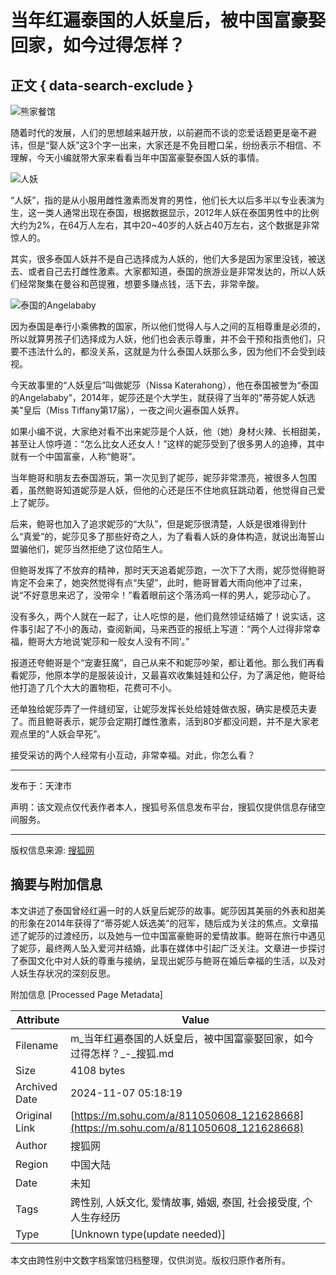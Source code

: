 # 当年红遍泰国的人妖皇后，被中国富豪娶回家，如今过得怎样？

## 正文 { data-search-exclude }


![熊家餐馆](http://03e1181bba1cf.cdn.sohucs.com/files/1695809599254.png)

随着时代的发展，人们的思想越来越开放，以前避而不谈的恋爱话题更是毫不避讳，但是“娶人妖”这3个字一出来，大家还是不免目瞪口呆，纷纷表示不相信、不理解，今天小编就带大家来看看当年中国富豪娶泰国人妖的事情。

![人妖](https://q0.itc.cn/q_70/images01/20240923/2bd3810b5329473385813b8bcb6d1110.jpeg)

“人妖”，指的是从小服用雌性激素而发育的男性，他们长大以后多半以专业表演为生，这一类人通常出现在泰国，根据数据显示，2012年人妖在泰国男性中的比例大约为2%，在64万人左右，其中20~40岁的人妖占40万左右，这个数据是非常惊人的。

其实，很多泰国人妖并不是自己选择成为人妖的，他们大多是因为家里没钱，被送去、或者自己去打雌性激素。大家都知道，泰国的旅游业是非常发达的，所以人妖们经常聚集在曼谷和芭提雅，想要多赚点钱，活下去，非常辛酸。

![泰国的Angelababy](https://q1.itc.cn/q_70/images01/20240923/c5c3d18d8f9c4d19b52417faa9e86952.jpeg)

因为泰国是奉行小乘佛教的国家，所以他们觉得人与人之间的互相尊重是必须的，所以就算男孩子们选择成为人妖，他们也会表示尊重，并不会干预和指责他们，只要不违法什么的，都没关系，这就是为什么泰国人妖那么多，因为他们不会受到歧视。

今天故事里的“人妖皇后”叫做妮莎（Nissa Katerahong），他在泰国被誉为“泰国的Angelababy”，2014年，妮莎还是个大学生，就获得了当年的"蒂芬妮人妖选美"皇后（Miss Tiffany第17届），一夜之间火遍泰国人妖界。

如果小编不说，大家绝对看不出来妮莎是个人妖，他（她）身材火辣、长相甜美，甚至让人惊呼道：“怎么比女人还女人！”这样的妮莎受到了很多男人的追捧，其中就有一个中国富豪，人称“鲍哥”。

当年鲍哥和朋友去泰国游玩，第一次见到了妮莎，妮莎非常漂亮，被很多人包围着，虽然鲍哥知道妮莎是人妖，但他的心还是压不住地疯狂跳动着，他觉得自己爱上了妮莎。

后来，鲍哥也加入了追求妮莎的“大队”，但是妮莎很清楚，人妖是很难得到什么“真爱”的，妮莎见多了那些好奇之人，为了看看人妖的身体构造，就说出海誓山盟骗他们，妮莎当然拒绝了这位陌生人。

但鲍哥发挥了不放弃的精神，那时天天追着妮莎跑，一次下了大雨，妮莎觉得鲍哥肯定不会来了，她突然觉得有点“失望”，此时，鲍哥冒着大雨向他冲了过来，说“不好意思来迟了，没带伞！”看着眼前这个落汤鸡一样的男人，妮莎动心了。

没有多久，两个人就在一起了，让人吃惊的是，他们竟然领证结婚了！说实话，这件事引起了不小的轰动，查阅新闻，马来西亚的报纸上写道：“两个人过得非常幸福，鲍哥大方地说‘妮莎和一般女人没有不同’。”

报道还夸鲍哥是个“宠妻狂魔”，自己从来不和妮莎吵架，都让着他。那么我们再看看妮莎，他原本学的是服装设计，又最喜欢收集娃娃和公仔，为了满足他，鲍哥给他打造了几个大大的置物柜，花费可不小。

还单独给妮莎弄了一件缝纫室，让妮莎发挥长处给娃娃做衣服，确实是模范夫妻了。而且鲍哥表示，妮莎会定期打雌性激素，活到80岁都没问题，并不是大家老观点里的“人妖会早死”。

接受采访的两个人经常有小互动，非常幸福。对此，你怎么看？

---

发布于：天津市

声明：该文观点仅代表作者本人，搜狐号系信息发布平台，搜狐仅提供信息存储空间服务。

---

版权信息来源: [搜狐网](https://m.sohu.com/a/811050608_121628668)

## 摘要与附加信息

<!-- tcd_abstract -->
本文讲述了泰国曾经红遍一时的人妖皇后妮莎的故事。妮莎因其美丽的外表和甜美的形象在2014年获得了“蒂芬妮人妖选美”的冠军，随后成为关注的焦点。文章描述了妮莎的过渡经历，以及她与一位中国富豪鲍哥的爱情故事。鲍哥在旅行中遇见了妮莎，最终两人坠入爱河并结婚，此事在媒体中引起广泛关注。文章进一步探讨了泰国文化中对人妖的尊重与接纳，呈现出妮莎与鲍哥在婚后幸福的生活，以及对人妖生存状况的深刻反思。
<!-- tcd_abstract_end -->

附加信息 [Processed Page Metadata]

| Attribute       | Value                                  |
|-----------------|----------------------------------------|
| Filename        | m_当年红遍泰国的人妖皇后，被中国富豪娶回家，如今过得怎样？_-_搜狐.md                             |
| Size            | 4108 bytes                           |
| Archived Date   | 2024-11-07 05:18:19                             |
| Original Link   | [https://m.sohu.com/a/811050608_121628668](https://m.sohu.com/a/811050608_121628668)                       |
| Author          | 搜狐网                               |
| Region          | 中国大陆                               |
| Date            | 未知                                 |
| Tags            | 跨性别, 人妖文化, 爱情故事, 婚姻, 泰国, 社会接受度, 个人生存经历                                 |
| Type            | [Unknown type(update needed)]                                 |
<!-- tcd_table_end -->

本文由跨性别中文数字档案馆归档整理，仅供浏览。版权归原作者所有。
